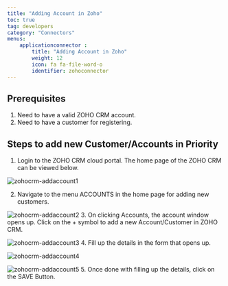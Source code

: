 ```yaml
---
title: "Adding Account in Zoho"
toc: true
tag: developers
category: "Connectors"
menus: 
    applicationconnector :
        title: "Adding Account in Zoho"
        weight: 12
        icon: fa fa-file-word-o
        identifier: zohoconnector
---
```


## Prerequisites

1.	Need to have a valid ZOHO CRM account.
2.	Need to have a customer for registering.

## Steps to add new Customer/Accounts in Priority

1.	Login to the ZOHO CRM cloud portal. The home page of the ZOHO CRM can be viewed below.

![zohocrm-addaccount1](/staticfiles/connectors/media/application-connector/zohocrm-addaccount1)

2.  Navigate to the menu ACCOUNTS in the home page for adding new customers. 

![zohocrm-addaccount2](/staticfiles/connectors/media/application-connector/zohocrm-addaccount2)
3.  On clicking Accounts, the account window opens up. Click on the + symbol to add a new Account/Customer in ZOHO CRM.

![zohocrm-addaccount3](/staticfiles/connectors/media/application-connector/zohocrm-addaccount3)
4.  Fill up the details in the form that opens up.

![zohocrm-addaccount4](/staticfiles/connectors/media/application-connector/zohocrm-addaccount4)

![zohocrm-addaccount5](/staticfiles/connectors/media/application-connector/zohocrm-addaccount5)
5.  Once done with filling up the details, click on the SAVE Button.
     